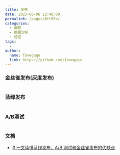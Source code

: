 ```yaml
---
title: 发布
date: 2023-06-08 22:46:00
permalink: /pages/0fc55e/
categories:
  - 编程
  - 数据分析
  - 验证
tags:
  - 
author: 
  name: fovegage
  link: https://github.com/fovegage
---
```

### 金丝雀发布(灰度发布)
```

```
### 蓝绿发布
```

```
### A/B测试
```

```
### 文档
- [# 一文读懂蓝绿发布、A/B 测试和金丝雀发布的优缺点](https://www.sohu.com/a/514655244_612370)